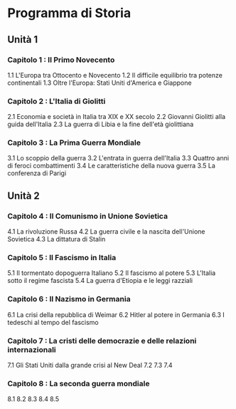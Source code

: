# Programma di Storia

## Unità 1

### Capitolo 1 : Il Primo Novecento
1.1 L'Europa tra Ottocento e Novecento
1.2 Il difficile equilibrio tra potenze continentali
1.3 Oltre l'Europa: Stati Uniti d'America e Giappone

### Capitolo 2 : L'Italia di Giolitti
2.1 Economia e società in Italia tra XIX e XX secolo
2.2 Giovanni Giolitti alla guida dell'Italia
2.3 La guerra di Libia e la fine dell'età giolittiana

### Capitolo 3 : La Prima Guerra Mondiale
3.1 Lo scoppio della guerra
3.2 L'entrata in guerra dell'Italia
3.3 Quattro anni di feroci combattimenti
3.4 Le caratteristiche della nuova guerra
3.5 La conferenza di Parigi


## Unità 2

### Capitolo 4 : Il Comunismo in Unione Sovietica
4.1 La rivoluzione Russa
4.2 La guerra civile e la nascita dell'Unione Sovietica
4.3 La dittatura di Stalin

### Capitolo 5 : Il Fascismo in Italia
5.1 Il tormentato dopoguerra Italiano
5.2 Il fascismo al potere
5.3 L'Italia sotto il regime fascista
5.4 La guerra d'Etiopia e le leggi razziali

### Capitolo 6 : Il Nazismo in Germania
6.1  La crisi della repubblica di Weimar
6.2 Hitler al potere in Germania
6.3 I tedeschi al tempo del fascismo

### Capitolo 7 : La cristi delle democrazie e delle relazioni internazionali
7.1 Gli Stati Uniti dalla grande crisi al New Deal
7.2
7.3
7.4

### Capitolo 8 : La seconda guerra mondiale
8.1
8.2
8.3
8.4
8.5

<!--stackedit_data:
eyJoaXN0b3J5IjpbLTk2OTQ1ODAxNCwtODU4NzM3NzIxLDUyOT
M4NDUxOSwxOTE2MDcxODU5LC0yMDg4NzQ2NjEyLDczMDk5ODEx
Nl19
-->